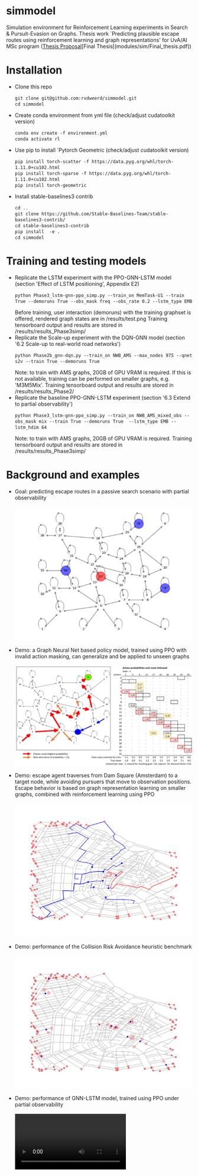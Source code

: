 

# simmodel
Simulation environment for Reinforcement Learning experiments in Search & Pursuit-Evasion on Graphs.
Thesis work `Predicting plausible escape routes using reinforcement learning and graph representations' for UvA/AI MSc program ([Thesis Proposal](modules/sim/Thesis_proposal.pdf)[Final Thesis[(modules/sim/Final_thesis.pdf))

# Installation
- Clone this repo
    ```
    git clone git@github.com:rvdweerd/simmodel.git
    cd simmodel
    ```
- Create conda environment from yml file (check/adjust cudatoolkit version)
    ```
    conda env create -f environment.yml
    conda activate rl
    ```
- Use pip to install `Pytorch Geometric (check/adjust cudatoolkit version)
    ```
    pip install torch-scatter -f https://data.pyg.org/whl/torch-1.11.0+cu102.html
    pip install torch-sparse -f https://data.pyg.org/whl/torch-1.11.0+cu102.html
    pip install torch-geometric
    ```
- Install stable-baselines3 contrib
  ```
  cd ..
  git clone https://github.com/Stable-Baselines-Team/stable-baselines3-contrib/
  cd stable-baselines3-contrib
  pip install  -e .
  cd simmodel
  ```

# Training and testing models
- Replicate the LSTM experiment with the PPO-GNN-LSTM model (section 'Effect of LSTM positioning', Appendix E2)
    ```
    python Phase3_lstm-gnn-ppo_simp.py --train_on MemTask-U1 --train True --demoruns True --obs_mask freq --obs_rate 0.2 --lstm_type EMB
    ```
    Before training, user interaction (demoruns) with the training graphset is offered, rendered graph states are in /results/test.png
    Training tensorboard output and results are stored in /results/results_Phase3simp/
- Replicate the Scale-up experiment with the DQN-GNN model (section '6.2 Scale-up to real-world road networks')
    ```
    python Phase2b_gnn-dqn.py --train_on NWB_AMS --max_nodes 975 --qnet s2v --train True --demoruns True
    ```
    Note: to train with AMS graphs, 20GB of GPU VRAM is required. If this is not available, training can be performed on smaller graphs, e.g. 'M3M5Mix'.
    Training tensorboard output and results are stored in /results/results_Phase2/
- Replicate the baseline PPO-GNN-LSTM experiment (section '6.3 Extend to partial observability')
    ```
    python Phase3_lstm-gnn-ppo_simp.py --train_on NWB_AMS_mixed_obs --obs_mask mix --train True --demoruns True  --lstm_type EMB --lstm_hdim 64
    ```
    Note: to train with AMS graphs, 20GB of GPU VRAM is required. Training tensorboard output and results are stored in /results/results_Phase3simp/    
# Background and examples
* Goal: predicting escape routes in a passive search scenario with partial observability</br></br>
![escape_demo](modules/sim/escape_route.gif)

* Demo: a Graph Neural Net based policy model, trained using PPO with invalid action masking, can generalize and be applied to unseen graphs</br></br>
![ppo_demo](modules/sim/PPO_best_metro-evade-demo_right-1.png)

* Demo: escape agent traverses from Dam Square (Amsterdam) to a target node, while avoiding pursuers that move to observation positions. Escape behavior is based on graph representation learning on smaller graphs, combined with reinforcement learning using PPO</br></br>
![escape_demo](modules/sim/final3.png)

* Demo: performance of the Collision Risk Avoidance heuristic benchmark</br></br>
![cra_demo](modules/sim/cra_heuristic.gif)

* Demo: performance of GNN-LSTM model, trained using PPO under partial observability</br></br>
![clip](https://user-images.githubusercontent.com/16600166/171231787-9738c356-65db-4240-8231-0519d23fd725.mp4)

